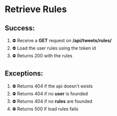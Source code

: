 # Retrieve Rules

## Success:
1. ⛔️ Receive a **GET** request on **/api/tweets/rules/**
2. ⛔️ Load the user rules using the token id
3. ⛔️ Returns 200 with the rules

## Exceptions:
1. ⛔️ Returns 404 if the api doesn't exists
2. ⛔️ Returns 404 if no **user** is founded
3. ⛔️ Returns 404 if no **rules** are founded
4. ⛔️ Returns 500 if load rules fails